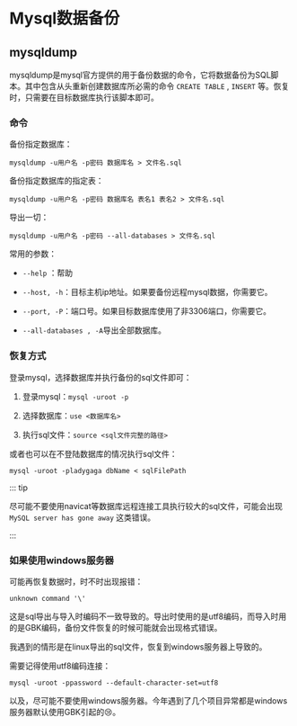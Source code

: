# Mysql数据备份

## mysqldump

mysqldump是mysql官方提供的用于备份数据的命令，它将数据备份为SQL脚本。其中包含从头重新创建数据库所必需的命令 `CREATE TABLE` , `INSERT` 等。恢复时，只需要在目标数据库执行该脚本即可。

### 命令

备份指定数据库：

```shell
mysqldump -u用户名 -p密码 数据库名 > 文件名.sql
```

备份指定数据库的指定表：

```shell
mysqldump -u用户名 -p密码 数据库名 表名1 表名2 > 文件名.sql
```

导出一切：

```shell
mysqldump -u用户名 -p密码 --all-databases > 文件名.sql
```

常用的参数：

- `--help` ：帮助

- `--host, -h`：目标主机ip地址。如果要备份远程mysql数据，你需要它。

- `--port, -P`：端口号。如果目标数据库使用了非3306端口，你需要它。

- `--all-databases , -A`导出全部数据库。

### 恢复方式

登录mysql，选择数据库并执行备份的sql文件即可：

1. 登录mysql：`mysql -uroot -p`

2. 选择数据库：`use <数据库名>`

3. 执行sql文件：`source <sql文件完整的路径>` 

或者也可以在不登陆数据库的情况执行sql文件：

```shell
mysql -uroot -pladygaga dbName < sqlFilePath
```

::: tip

尽可能不要使用navicat等数据库远程连接工具执行较大的sql文件，可能会出现 `MySQL server has gone away` 这类错误。

:::

### 如果使用windows服务器

可能再恢复数据时，时不时出现报错：

```shell
unknown command '\'
```

这是sql导出与导入时编码不一致导致的。导出时使用的是utf8编码，而导入时用的是GBK编码，备份文件恢复的时候可能就会出现格式错误。

我遇到的情形是在linux导出的sql文件，恢复到windows服务器上导致的。

需要记得使用utf8编码连接：

```shell
mysql -uroot -ppassword --default-character-set=utf8
```

以及，尽可能不要使用windows服务器。今年遇到了几个项目异常都是windows服务器默认使用GBK引起的:cry:。
